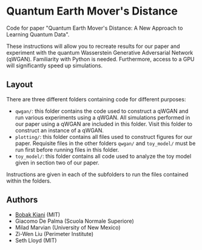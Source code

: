 # Quantum Earth Mover's Distance

Code for paper "Quantum Earth Mover's Distance: A New Approach to Learning Quantum Data".

These instructions will allow you to recreate results for our paper and experiment with the quantum Wasserstein Generative Adversarial Network (qWGAN). Familiarity with Python is needed. Furthermore, access to a GPU will significantly speed up simulations.


## Layout 

There are three different folders containing code for different purposes:
- `qwgan/`: this folder contains the code used to construct a qWGAN and run various experiments using a qWGAN. All simulations performed in our paper using a qWGAN are included in this folder. Visit this folder to construct an instance of a qWGAN.
- `plotting/`: this folder contains all files used to construct figures for our paper. Requisite files in the other folders `qwgan/` and `toy_model/` must be run first before running files in this folder.
- `toy_model/`: this folder contains all code used to analyze the toy model given in section two of our paper.
 
Instructions are given in each of the subfolders to run the files contained within the folders.

## Authors

* [Bobak Kiani](https://github.com/bkiani) (MIT) 
* Giacomo De Palma (Scuola Normale Superiore)
* Milad Marvian (University of New Mexico)
* Zi-Wen Liu (Perimeter Institute)
* Seth Lloyd (MIT)
